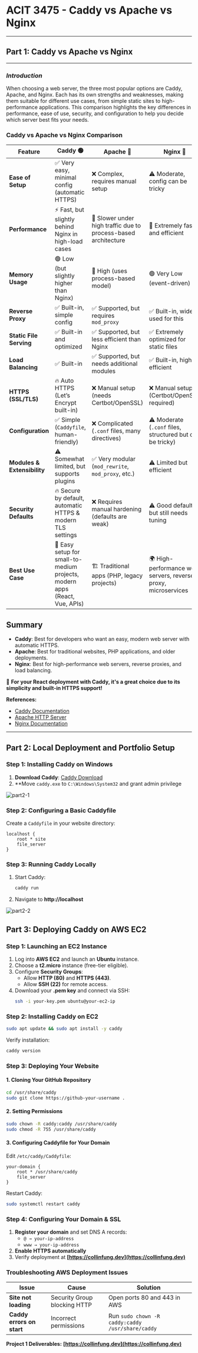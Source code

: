# ACIT 3475 - Caddy vs Apache vs Nginx

---

## Part 1: Caddy vs Apache vs Nginx

---

### *Introduction*
When choosing a web server, the three most popular options are Caddy, Apache, and Nginx. Each has its own strengths and weaknesses, making them suitable for different use cases, from simple static sites to high-performance applications. This comparison highlights the key differences in performance, ease of use, security, and configuration to help you decide which server best fits your needs.


### Caddy vs Apache vs Nginx Comparison

| Feature               | **Caddy** 🟢 | **Apache** 🔵 | **Nginx** 🔴 |
|----------------------|-------------|--------------|-------------|
| **Ease of Setup**    | ✅ Very easy, minimal config (automatic HTTPS) | ❌ Complex, requires manual setup | ⚠️ Moderate, config can be tricky |
| **Performance**      | ⚡ Fast, but slightly behind Nginx in high-load cases | 🐌 Slower under high traffic due to process-based architecture | 🚀 Extremely fast and efficient |
| **Memory Usage**     | 🟢 Low (but slightly higher than Nginx) | 🔴 High (uses process-based model) | 🟢 Very Low (event-driven) |
| **Reverse Proxy**    | ✅ Built-in, simple config | ✅ Supported, but requires `mod_proxy` | ✅ Built-in, widely used for this |
| **Static File Serving** | ✅ Built-in and optimized | ✅ Supported, but less efficient than Nginx | ✅ Extremely optimized for static files |
| **Load Balancing**   | ✅ Built-in | ✅ Supported, but needs additional modules | ✅ Built-in, highly efficient |
| **HTTPS (SSL/TLS)**  | 🔥 Auto HTTPS (Let’s Encrypt built-in) | ❌ Manual setup (needs Certbot/OpenSSL) | ❌ Manual setup (Certbot/OpenSSL required) |
| **Configuration**    | ✅ Simple (`Caddyfile`, human-friendly) | ❌ Complicated (`.conf` files, many directives) | ⚠️ Moderate (`.conf` files, structured but can be tricky) |
| **Modules & Extensibility** | ⚠️ Somewhat limited, but supports plugins | ✅ Very modular (`mod_rewrite`, `mod_proxy`, etc.) | ⚠️ Limited but efficient |
| **Security Defaults** | 🔥 Secure by default, automatic HTTPS & modern TLS settings | ❌ Requires manual hardening (defaults are weak) | ⚠️ Good defaults but still needs tuning |
| **Best Use Case**    | 🚀 Easy setup for small-to-medium projects, modern apps (React, Vue, APIs) | 🏗️ Traditional apps (PHP, legacy projects) | 🌍 High-performance web servers, reverse proxy, microservices |

## Summary
- **Caddy**: Best for developers who want an easy, modern web server with automatic HTTPS.
- **Apache**: Best for traditional websites, PHP applications, and older deployments.
- **Nginx**: Best for high-performance web servers, reverse proxies, and load balancing.

🚀 **For your React deployment with Caddy, it's a great choice due to its simplicity and built-in HTTPS support!**

**References:**
- [Caddy Documentation](https://caddyserver.com/docs/)
- [Apache HTTP Server](https://httpd.apache.org/)
- [Nginx Documentation](https://nginx.org/en/docs/)

---

## **Part 2: Local Deployment and Portfolio Setup**

### **Step 1: Installing Caddy on Windows**

1. **Download Caddy**: [Caddy Download](https://caddyserver.com/download)
2. **Move `caddy.exe` to `C:\Windows\System32` and grant admin privilege 

![part2-1](part2-1.png)

### **Step 2: Configuring a Basic Caddyfile**

Create a `Caddyfile` in your website directory:

```plaintext
localhost {
    root * site
    file_server
}
```

### **Step 3: Running Caddy Locally**

1. Start Caddy:
   ```powershell
   caddy run
   ```
2. Navigate to **http://localhost**

![part2-2](part2-2.png)

## **Part 3: Deploying Caddy on AWS EC2**

### **Step 1: Launching an EC2 Instance**

1. Log into **AWS EC2** and launch an **Ubuntu** instance.
2. Choose a **t2.micro** instance (free-tier eligible).
3. Configure **Security Groups**:
   - Allow **HTTP (80)** and **HTTPS (443)**.
   - Allow **SSH (22)** for remote access.
4. Download your **.pem key** and connect via SSH:
   ```bash
   ssh -i your-key.pem ubuntu@your-ec2-ip
   ```

### **Step 2: Installing Caddy on EC2**

```bash
sudo apt update && sudo apt install -y caddy
```

Verify installation:
```bash
caddy version
```

### **Step 3: Deploying Your Website**

#### **1. Cloning Your GitHub Repository**
```bash
cd /usr/share/caddy
sudo git clone https://github-your-username .
```

#### **2. Setting Permissions**
```bash
sudo chown -R caddy:caddy /usr/share/caddy
sudo chmod -R 755 /usr/share/caddy
```

#### **3. Configuring Caddyfile for Your Domain**

Edit `/etc/caddy/Caddyfile`:
```plaintext
your-domain {
    root * /usr/share/caddy
    file_server
}
```

Restart Caddy:
```bash
sudo systemctl restart caddy
```

### **Step 4: Configuring Your Domain & SSL**

1. **Register your domain** and set DNS A records:
   - `@ → your-ip-address`
   - `www → your-ip-address`
2. **Enable HTTPS automatically**
3. Verify deployment at **[https://collinfung.dev](https://collinfung.dev)**


### **Troubleshooting AWS Deployment Issues**

| Issue | Cause | Solution |
|------------------|---------------------------------|--------------------------------|
| **Site not loading** | Security Group blocking HTTP | Open ports 80 and 443 in AWS |
| **Caddy errors on start** | Incorrect permissions | Run `sudo chown -R caddy:caddy /usr/share/caddy` |


**Project 1 Deliverables:** **[https://collinfung.dev](https://collinfung.dev)** 

